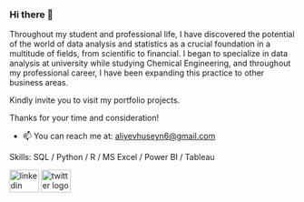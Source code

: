 ### Hi there 👋

Throughout my student and professional life, I have discovered the potential of the world of data analysis and statistics as a crucial foundation in a multitude of fields, from scientific to financial. I began to specialize in data analysis at university while studying Chemical Engineering, and throughout my professional career, I have been expanding this practice to other business areas.

Kindly invite you to visit my portfolio projects. 

Thanks for your time and consideration!

- 📫 You can reach me at: [aliyevhuseyn6@gmail.com](aliyevhuseyn6@gmail.com)


Skills: SQL / Python / R / MS Excel / Power BI / Tableau



[<img src="https://raw.githubusercontent.com/maurodesouza/profile-readme-generator/master/src/assets/icons/social/linkedin/default.svg" width="52" height="40" alt="linkedin logo"  />](https://www.linkedin.com/in/huseyn-aliyevv/) 
[<img src="https://raw.githubusercontent.com/maurodesouza/profile-readme-generator/master/src/assets/icons/social/twitter/default.svg" width="52" height="40" alt="twitter logo"  />](https://twitter.com/huseyn_alii) 





